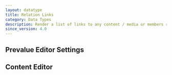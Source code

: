 ```yaml
---
layout: datatype
title: Relation Links
category: Data Types
description: Render a list of links to any content / media or members related to the current node, via a given RelationType.
since_version: 4.0
---
```


## Prevalue Editor Settings



## Content Editor



